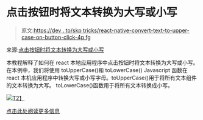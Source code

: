 # 点击按钮时将文本转换为大写或小写

> 原文:[https://dev . to/skp tricks/react-native-convert-text-to-upper-case-on-button-click-4p fg](https://dev.to/skptricks/react-native-convert-text-to-upper-case-or-lower-case-on-button-click-4pfg)

来源:[点击按钮时将文本转换为大写或小写](https://www.skptricks.com/2019/08/react-native-convert-text-to-upper-case-lower-case-text.html)

本教程解释了如何在 react 本地应用程序中点击按钮时将文本转换为大写或小写。在本例中，我们将使用 toUpperCase()和 toLowerCase() Javascript 函数在 react 本机应用程序中转换大写或小写字母。toUpperCase()用于将所有文本组件的文本转换为大写。
toLowerCase()函数用于将所有文本转换成小写。

[![](../Images/55faa9d118e3be1eae2c6695578ff9e0.png)T2】](https://res.cloudinary.com/practicaldev/image/fetch/s--CviUzGOU--/c_limit%2Cf_auto%2Cfl_progressive%2Cq_auto%2Cw_880/https://1.bp.blogspot.com/-4ncrA_WtA6E/XUbrm4MqVpI/AAAAAAAADLM/M4Tmgmvf2LwiuPZjQRwHQSv5pf-Q3Lw9QCLcBGAs/s400/react-native-convert-text-to-upper-case-lower-case-text.jpg)

[点击此处阅读更多信息](https://www.skptricks.com/2019/08/react-native-convert-text-to-upper-case-lower-case-text.html)